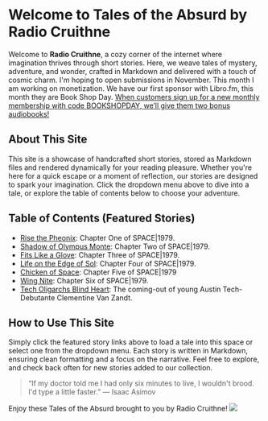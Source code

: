 # Welcome to Tales of the Absurd by Radio Cruithne

Welcome to **Radio Cruithne**, a cozy corner of the internet where imagination thrives through short stories. Here, we weave tales of mystery, adventure, and wonder, crafted in Markdown and delivered with a touch of cosmic charm. I'm hoping to open submissions in November. This month I am working on monetization. We have our first sponsor with Libro.fm, this month they are Book Shop Day. [When customers sign up for a new monthly membership with code BOOKSHOPDAY, we’ll give them two bonus audiobooks!](https://www.awin1.com/cread.php?awinmid=25361&awinaffid=2579497&ued=https%3A%2F%2Flibro.fm%2Fmembership%3Fmp%3DBOOKSHOPDAY)

## About This Site
This site is a showcase of handcrafted short stories, stored as Markdown files and rendered dynamically for your reading pleasure. Whether you're here for a quick escape or a moment of reflection, our stories are designed to spark your imagination. Click the dropdown menu above to dive into a tale, or explore the table of contents below to choose your adventure.

## Table of Contents (Featured Stories)
- [Rise the Pheonix](javascript:loadStory('_txt/Rise_the_Pheonix.md')): Chapter One of SPACE|1979.
- [Shadow of Olympus Monte](javascript:loadStory('_txt/Shadow_of_Olympus_Monte.md')): Chapter Two of SPACE|1979.
- [Fits Like a Glove](javascript:loadStory('_txt/Fits_Like_a_Glove.md')): Chapter Three of SPACE|1979.
- [Life on the Edge of Sol](javascript:loadStory('_txt/Life_on_the_Edge_of_Sol.md')): Chapter Four of SPACE|1979.
- [Chicken of Space](javascript:loadStory('_txt/Chicken_of_Space.md')): Chapter Five of SPACE|1979
- [Wing Nite](javascript:loadStory('_txt/Wing_Nite.md')): Chapter Six of SPACE|1979.
- [Tech Oligarchs Blind Heart](javascript:loadStory('_txt/Tech_Oligarchs_Blind_Heart.md')): The coming-out of young Austin Tech-Debutante Clementine Van Zandt.

## How to Use This Site
Simply click the featured story links above to load a tale into this space or select one from the dropdown menu. Each story is written in Markdown, ensuring clean formatting and a focus on the narrative. Feel free to explore, and check back often for new stories added to our collection.

> “If my doctor told me I had only six minutes to live, I wouldn't brood. I'd type a little faster.” — Isaac Asimov

Enjoy these Tales of the Absurd brought to you by Radio Cruithne!
<a rel="sponsored" href="https://www.awin1.com/cread.php?s=3526281&v=67144&q=479083&r=2579497">
    <img src="https://www.awin1.com/cshow.php?s=3526281&v=67144&q=479083&r=2579497" border="0">
</a>